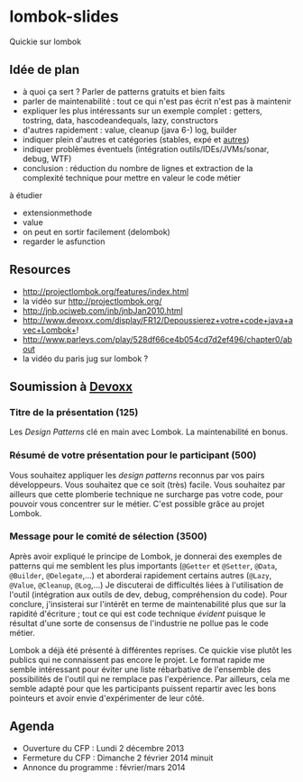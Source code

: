 lombok-slides
=============

Quickie sur lombok

## Idée de plan

* à quoi ça sert ? Parler de patterns gratuits et bien faits
* parler de maintenabilité : tout ce qui n'est pas écrit n'est pas à maintenir
* expliquer les plus intéressants sur un exemple complet : getters, tostring, data, hascodeandequals, lazy, constructors
* d'autres rapidement : value, cleanup (java 6-) log, builder
* indiquer plein d'autres et catégories (stables, expé et [autres](https://github.com/peichhorn/lombok-pg))
* indiquer problèmes éventuels (intégration outils/IDEs/JVMs/sonar, debug, WTF)
* conclusion : réduction du nombre de lignes et extraction de la complexité technique pour mettre en valeur le code métier

à étudier
* extensionmethode
* value
* on peut en sortir facilement (delombok)
* regarder le asfunction

## Resources

* http://projectlombok.org/features/index.html
* la vidéo sur http://projectlombok.org/
* http://jnb.ociweb.com/jnb/jnbJan2010.html
* http://www.devoxx.com/display/FR12/Depoussierez+votre+code+java+avec+Lombok+!
* http://www.parleys.com/play/528df66ce4b054cd7d2ef496/chapter0/about
* la vidéo du paris jug sur lombok ?

## Soumission à [Devoxx](http://cfp.devoxx.fr/cfp/proposal/new)

### Titre de la présentation (125)

Les _Design Patterns_ clé en main avec Lombok. La maintenabilité en bonus.

### Résumé de votre présentation pour le participant (500)

Vous souhaitez appliquer les _design patterns_ reconnus par vos pairs développeurs. Vous souhaitez que ce soit (très) facile. Vous souhaitez par ailleurs que cette plomberie technique ne surcharge pas votre code, pour pouvoir vous concentrer sur le métier. C'est possible grâce au projet Lombok.

### Message pour le comité de sélection (3500)

Après avoir expliqué le principe de Lombok, je donnerai des exemples de patterns qui me semblent les plus importants (`@Getter` et `@Setter`, `@Data`, `@Builder`, `@Delegate`,...) et aborderai rapidement certains autres (`@Lazy`, `@Value`, `@Cleanup`, `@Log`,...) Je discuterai de difficultés liées à l'utilisation de l'outil (intégration aux outils de dev, debug, compréhension du code). Pour conclure, j'insisterai sur l'intérêt en terme de maintenabilité plus que sur la rapidité d'écriture ; tout ce qui est code technique _évident_ puisque le résultat d'une sorte de consensus de l'industrie ne pollue pas le code métier.

Lombok a déjà été présenté à différentes reprises. Ce quickie vise plutôt les publics qui ne connaissent pas encore le projet. Le format rapide me semble intéressant pour éviter une liste rébarbative de l'ensemble des possibilités de l'outil qui ne remplace pas l'expérience. Par ailleurs, cela me semble adapté pour que les participants puissent repartir avec les bons pointeurs et avoir envie d'expérimenter de leur côté.

## Agenda

- Ouverture du CFP : Lundi 2 décembre 2013
- Fermeture du CFP : Dimanche 2 février 2014 minuit
- Annonce du programme : février/mars 2014
